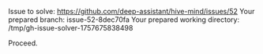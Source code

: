 Issue to solve: https://github.com/deep-assistant/hive-mind/issues/52
Your prepared branch: issue-52-8dec70fa
Your prepared working directory: /tmp/gh-issue-solver-1757675838498

Proceed.